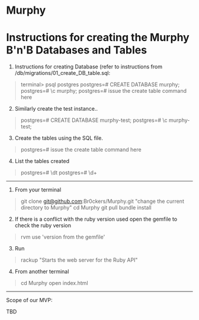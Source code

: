 # Murphy

# Instructions for creating the Murphy B'n'B Databases and Tables
1. Instructions for creating Database (refer to instructions from /db/migrations/01_create_DB_table.sql:
> terminal> psql postgres
> postgres=# CREATE DATABASE murphy;
> postgres=# \c murphy;
> postgres=# issue the create table command here <refer to the sql file for instructions>

2. Similarly create the test instance..
> postgres=# CREATE DATABASE murphy-test;
> postgres=# \c murphy-test;
3. Create the tables using the SQL file.
> postgres=# issue the create table command here <refer to the sql file for instructions>
4. List the tables created
> postgres=# \dt 
> postgres=# \d+ <tablename>
------------------------------------------------------------------------------------------------------------------------------
  
1. From your terminal
> git clone git@github.com:Br0ckers/Murphy.git
> "change the current directory to Murphy"
> cd Murphy
> git pull
> bundle install

2. If there is a conflict with the ruby version used open the gemfile to check the ruby version
> rvm use 'version from the gemfile'

3. Run
> rackup
> "Starts the web server for the Ruby API"

4. From another terminal
>cd Murphy
>open index.html
------------------------------------------------------------------------------------------------------------------------------

Scope of our MVP:

TBD
